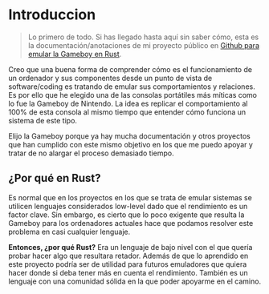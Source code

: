 # Introduccion

> Lo primero de todo. Si has llegado hasta aquí sin saber cómo, esta es la documentación/anotaciones de mi proyecto 
> público en [Github para emular la Gameboy en Rust](https://github.com/oscarcpozas/gb_emu).

Creo que una buena forma de comprender cómo es el funcionamiento de un ordenador y sus componentes desde un punto de vista
de software/coding es tratando de emular sus comportamientos y relaciones. Es por ello que he elegido una de las consolas 
portátiles más míticas como lo fue la Gameboy de Nintendo. La idea es replicar el comportamiento al 100% de esta consola 
al mismo tiempo que entender cómo funciona un sistema de este tipo.

Elijo la Gameboy porque ya hay mucha documentación y otros proyectos que han cumplido con este mismo objetivo en los que
me puedo apoyar y tratar de no alargar el proceso demasiado tiempo.

## ¿Por qué en Rust?

Es normal que en los proyectos en los que se trata de emular sistemas se utilicen lenguajes considerados low-level 
dado que el rendimiento es un factor clave. Sin embargo, es cierto que lo poco exigente que resulta la Gameboy para 
los ordenadores actuales hace que podamos resolver este problema en casi cualquier lenguaje.

**Entonces, ¿por qué Rust?** Era un lenguaje de bajo nivel con el que quería probar hacer algo que resultara retador. 
Además de que lo aprendido en este proyecto podría ser de utilidad para futuros emuladores que quiera hacer donde si 
deba tener más en cuenta el rendimiento. También es un lenguaje con una comunidad sólida en la que poder apoyarme 
en el camino.
